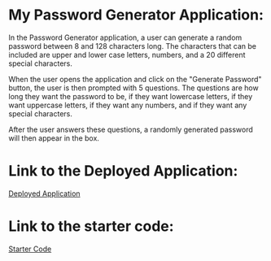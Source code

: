 # My Password Generator Application:
In the Password Generator application, a user can generate a random password between 8 and 128 characters long.
The characters that can be included are upper and lower case letters, numbers, and a 20 different special characters.

When the user opens the application and click on the "Generate Password" button, the user is then prompted with 5 questions.
The questions are how long they want the password to be, if they want lowercase letters, if they want uppercase letters, if they want any numbers, and if they want any special characters. 

After the user answers these questions, a randomly generated password will then appear in the box.

# Link to the Deployed Application: 
[Deployed Application](https://krosengr4.github.io/Password-Generator/)

# Link to the starter code:
[Starter Code](https://github.com/coding-boot-camp/friendly-parakeet)
